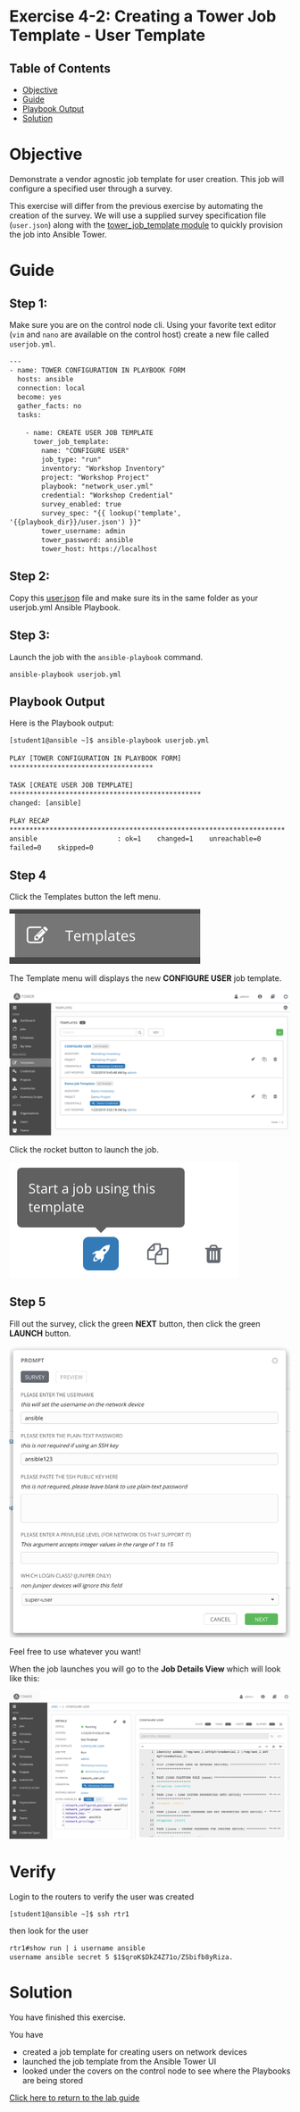 # Exercise 4-2: Creating a Tower Job Template - User Template

## Table of Contents

- [Objective](#objective)
- [Guide](#guide)
- [Playbook Output](#playbook-output)
- [Solution](#solution)

# Objective

Demonstrate a vendor agnostic job template for user creation.  This job will configure a specified user through a survey.

This exercise will differ from the previous exercise by automating the creation of the survey.  We will use a supplied survey specification file (`user.json`) along with the [tower_job_template module](https://docs.ansible.com/ansible/latest/modules/tower_job_template_module.html) to quickly provision the job into Ansible Tower.

# Guide

## Step 1:

Make sure you are on the control node cli. Using your favorite text editor (`vim` and `nano` are available on the control host) create a new file called `userjob.yml`.

```
---
- name: TOWER CONFIGURATION IN PLAYBOOK FORM
  hosts: ansible
  connection: local
  become: yes
  gather_facts: no
  tasks:

    - name: CREATE USER JOB TEMPLATE
      tower_job_template:
        name: "CONFIGURE USER"
        job_type: "run"
        inventory: "Workshop Inventory"
        project: "Workshop Project"
        playbook: "network_user.yml"
        credential: "Workshop Credential"
        survey_enabled: true
        survey_spec: "{{ lookup('template', '{{playbook_dir}}/user.json') }}"
        tower_username: admin
        tower_password: ansible
        tower_host: https://localhost
```

## Step 2:

Copy this [user.json](user.json) file and make sure its in the same folder as your userjob.yml Ansible Playbook.

## Step 3:

Launch the job with the `ansible-playbook` command.

```
ansible-playbook userjob.yml
```

## Playbook Output

Here is the Playbook output:

```
[student1@ansible ~]$ ansible-playbook userjob.yml

PLAY [TOWER CONFIGURATION IN PLAYBOOK FORM] ************************************

TASK [CREATE USER JOB TEMPLATE] ************************************************
changed: [ansible]

PLAY RECAP *********************************************************************
ansible                    : ok=1    changed=1    unreachable=0    failed=0    skipped=0
```

## Step 4

Click the Templates button the left menu.

![templates button](images/template.png)

The Template menu will displays the new **CONFIGURE USER** job template.

![configure user job template](images/userjob.png)

Click the rocket button to launch the job.

![rocket button](images/rocket.png)

## Step 5

Fill out the survey, click the green **NEXT** button, then click the green **LAUNCH** button.

![user survey](images/user-survey.png)

Feel free to use whatever you want!

When the job launches you will go to the **Job Details View** which will look like this:

![job details view](images/running.png)

# Verify

Login to the routers to verify the user was created

```
[student1@ansible ~]$ ssh rtr1
```

then look for the user

```
rtr1#show run | i username ansible
username ansible secret 5 $1$qroK$DkZ4Z71o/ZSbifb8yRiza.
```

# Solution
You have finished this exercise.  

You have
 - created a job template for creating users on network devices
 - launched the job template from the Ansible Tower UI
 - looked under the covers on the control node to see where the Playbooks are being stored

[Click here to return to the lab guide](../README.md)

